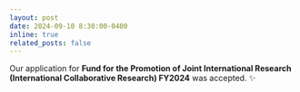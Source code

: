 ```yaml
---
layout: post
date: 2024-09-10 8:30:00-0400
inline: true
related_posts: false
---
```


Our application for <b>Fund for the Promotion of Joint International Research (International Collaborative Research) FY2024</b> was accepted. :sparkles: